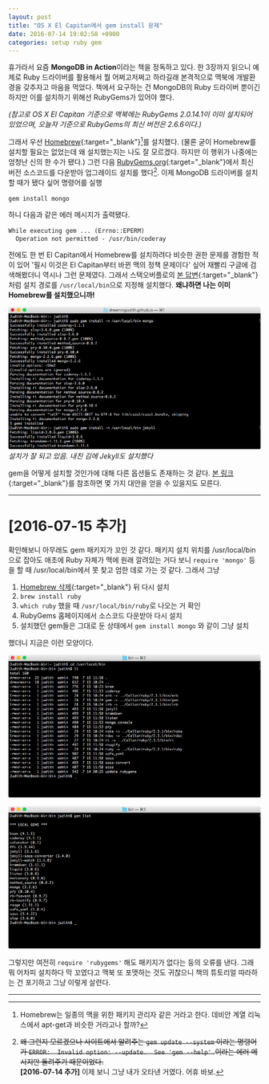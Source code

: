 ```yaml
---
layout: post
title: "OS X El Capitan에서 gem install 문제"
date: 2016-07-14 19:02:58 +0900
categories: setup ruby gem
---
```


휴가라서 요즘 **MongoDB in Action**이라는 책을 정독하고 있다. 한 3장까지 읽으니 예제로 Ruby 드라이버를 활용해서 뭘 어쩌고저쩌고 하라길래 본격적으로 맥북에 개발환경을 갖추자고 마음을 먹었다. 책에서 요구하는 건 MongoDB의 Ruby 드라이버 뿐이긴 하지만 이를 설치하기 위해선 RubyGems가 있어야 했다.

_(참고로 OS X El Capitan 기준으로 맥북에는 RubyGems 2.0.14.1이 이미 설치되어 있었으며, 오늘자 기준으로 RubyGems의 최신 버전은 2.6.6이다.)_

그래서 우선 [Homebrew](http://brew.sh){:target="_blank"}[^1]를 설치했다. (물론 굳이 Homebrew를 설치할 필요는 없었는데 왜 설치했는지는 나도 잘 모르겠다. 하지만 이 행위가 나중에는 엄청난 신의 한 수가 됐다.) 그런 다음 [RubyGems.org](https://rubygems.org){:target="_blank"}에서 최신 버전 소스코드를 다운받아 업그레이드 설치를 했다[^2]. 이제 MongoDB 드라이버를 설치할 때가 됐다 싶어 명령어를 실행

	gem install mongo

하니 다음과 같은 에러 메시지가 출력됐다.

	While executing gem ... (Errno::EPERM)
	  Operation not permitted - /usr/bin/coderay

전에도 한 번 El Capitan에서 Homebrew를 설치하려다 비슷한 권한 문제를 경험한 적이 있어 '필시 이것은 El Capitan부터 바뀐 맥의 정책 문제이다' 싶어 재빨리 구글에 검색해봤더니 역시나 그런 문제였다. 그래서 스택오버플로의 [본 답변](http://stackoverflow.com/a/32892222){:target="_blank"}처럼 설치 경로를 `/usr/local/bin`으로 지정해 설치했다. **왜냐하면 나는 이미 Homebrew를 설치했으니까!**

![Installing gem](/media/images/2016-07-14-01.png)
_설치가 잘 되고 있음. 내친 김에 Jekyll도 설치했다_

gem을 어떻게 설치할 것인가에 대해 다른 옵션들도 존재하는 것 같다. [본 링크](http://stackoverflow.com/q/31972968){:target="_blank"}를 참조하면 몇 가지 대안을 얻을 수 있을지도 모른다.

---

# [2016-07-15 추가]

확인해보니 아무래도 gem 패키지가 꼬인 것 같다. 패키지 설치 위치를 /usr/local/bin으로 잡아도 애초에 Ruby 자체가 맥에 원래 깔려있는 거다 보니 `require 'mongo'` 등을 할 때 /usr/local/bin에서 못 찾고 엄한 데로 가는 것 같다. 그래서 그냥

1. [Homebrew 삭제](https://github.com/Homebrew/brew/blob/master/share/doc/homebrew/FAQ.md#how-do-i-uninstall-homebrew){:target="_blank"} 뒤 다시 설치
2. `brew install ruby`
3. `which ruby` 했을 때 `/usr/local/bin/ruby`로 나오는 거 확인
4. RubyGems 홈페이지에서 소스코드 다운받아 다시 설치
5. 설치했던 gem들은 그대로 둔 상태에서 `gem install mongo` 와 같이 그냥 설치

했더니 지금은 이런 모양이다.

![/usr/local/bin](/media/images/2016-07-15-01.png)

![gem list](/media/images/2016-07-15-02.png)

그렇지만 여전히 `require 'rubygems'` 해도 패키지가 없다는 둥의 오류를 낸다. 그래 뭐 어차피 설치하다 막 꼬였다고 맥북 또 포맷하는 것도 귀찮으니 책의 튜토리얼 따라하는 건 포기하고 그냥 이렇게 살련다.

---
[^1]: Homebrew는 일종의 맥을 위한 패키지 관리자 같은 거라고 한다. 데비안 계열 리눅스에서 apt-get과 비슷한 거라고나 할까?
[^2]: <del>왜 그런지 모르겠으나 사이트에서 알려주는 `gem update --system` 이라는 명령어가 `ERROR:  Invalid option: --update.  See 'gem --help'.`이라는 에러 메시지만 돌려주기 때문이었다.</del> <br />**[2016-07-14 추가]** 이제 보니 그냥 내가 오타낸 거였다. 어휴 바보.
